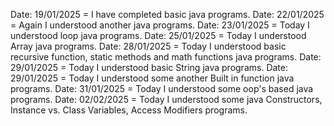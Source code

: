 Date: 19/01/2025 = I have completed basic java programs.
Date: 22/01/2025 = Again I understood another java programs.
Date: 23/01/2025 = Today I understood loop java programs.
Date: 25/01/2025 = Today I understood Array java programs.
Date: 28/01/2025 = Today I understood basic recursive function, static methods and math functions java programs.
Date: 29/01/2025 = Today I understood basic String java programs.
Date: 29/01/2025 = Today I understood some another Built in function java programs.
Date: 31/01/2025 = Today I understood some oop's based java programs.
Date: 02/02/2025 = Today I understood some java Constructors, Instance vs. Class Variables, Access Modifiers programs.

